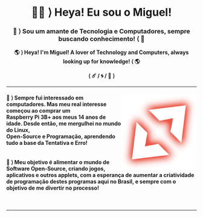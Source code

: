 <h1 align="center"> <b> 🐱‍💻 ⟩ Heya! Eu sou o Miguel!</b><br><h3 align="center"> 👾 ⟩ Sou um amante de Tecnologia e Computadores, sempre buscando conhecimento! ⟨ 👾</h3></h1>
<p align="center"> <b> 🌎 ⟩ Heya! I'm Miguel! A lover of Technology and Computers, always looking up for knowledge! ⟨ 🌎</h3></h1>
<p align="center"> ⟨ ☄️ / 🌀 / 📮 ⟩<br>
<hr>
<img align="right" width="200px" src="./loggit.png">
<h4 align="left">💬 ⟩  Sempre fui interessado em computadores. Mas meu real interesse começou ao comprar um<br>Raspberry Pi 3B+ aos meus 14 anos de idade. Desde então, me mergulhei no mundo do Linux,<br>Open-Source e Programação, aprendendo tudo a base da Tentativa e Erro! <br>
<br>
<br>
🐧 ⟩  Meu objetivo é alimentar o mundo de Software Open-Source, criando jogos, aplicativos e outros applets, com a esperança de aumentar a criatividade de programação destes programas aqui no Brasil, e sempre com o objetivo de me divertir no processo!
</h4>
<br>
<hr> 
  
<!--
**mirvoxtm/mirvoxtm** is a ✨ _special_ ✨ repository because its `README.md` (this file) appears on your GitHub profile.

Here are some ideas to get you started:

- 🔭 I’m currently working on ...
- 🌱 I’m currently learning ...
- 👯 I’m looking to collaborate on ...
- 🤔 I’m looking for help with ...
-  Ask me about ...
- 📫 How to reach me: ...
- 😄 Pronouns: ...
- ⚡ Fun fact: ...
-->
